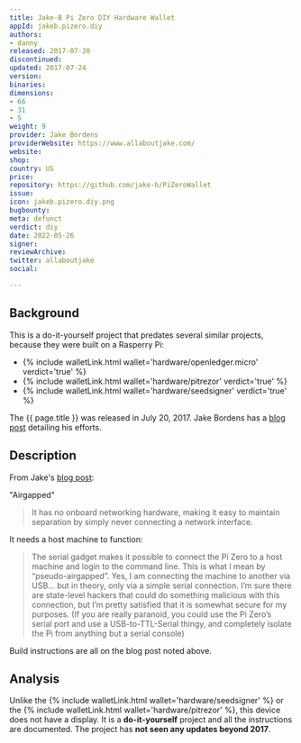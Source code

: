 ```yaml
---
title: Jake-B Pi Zero DIY Hardware Wallet
appId: jakeb.pizero.diy
authors:
- danny
released: 2017-07-20
discontinued: 
updated: 2017-07-24
version: 
binaries: 
dimensions:
- 66
- 31
- 5
weight: 9
provider: Jake Bordens
providerWebsite: https://www.allaboutjake.com/
website: 
shop: 
country: US
price: 
repository: https://github.com/jake-b/PiZeroWallet
issue: 
icon: jakeb.pizero.diy.png
bugbounty: 
meta: defunct
verdict: diy
date: 2022-05-26
signer: 
reviewArchive: 
twitter: allaboutjake
social: 

---
```


## Background 

This is a do-it-yourself project that predates several similar projects, because they were built on a Rasperry Pi: 

- {% include walletLink.html wallet='hardware/openledger.micro' verdict='true' %}
- {% include walletLink.html wallet='hardware/pitrezor' verdict='true' %}
- {% include walletLink.html wallet='hardware/seedsigner' verdict='true' %}


The {{ page.title }} was released in July 20, 2017. Jake Bordens has a [blog post](https://www.allaboutjake.com/pi-offline-crypto-wallet/) detailing his efforts.

## Description 

From Jake's [blog post](https://www.allaboutjake.com/pi-offline-crypto-wallet/): 

"Airgapped"

> It has no onboard networking hardware, making it easy to maintain separation by simply never connecting a network interface.

It needs a host machine to function:

> The serial gadget makes it possible to connect the Pi Zero to a host machine and login to the command line. This is what I mean by “pseudo-airgapped”. Yes, I am connecting the machine to another via USB… but in theory, only via a simple serial connection. I’m sure there are state-level hackers that could do something malicious with this connection, but I’m pretty satisfied that it is somewhat secure for my purposes. (If you are really paranoid, you could use the Pi Zero’s serial port and use a USB-to-TTL-Serial thingy, and completely isolate the Pi from anything but a serial console)

Build instructions are all on the blog post noted above. 

## Analysis 

Unlike the {% include walletLink.html wallet='hardware/seedsigner' %} or the {% include walletLink.html wallet='hardware/pitrezor' %}, this device does not have a display. It is a **do-it-yourself** project and all the instructions are documented. The project has **not seen any updates beyond 2017**.   
